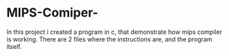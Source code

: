 # MIPS-Comiper-

In this project i created a program in c, that demonstrate how mips compiler is working. There are 2 files where the instructions are, and the program itself.
